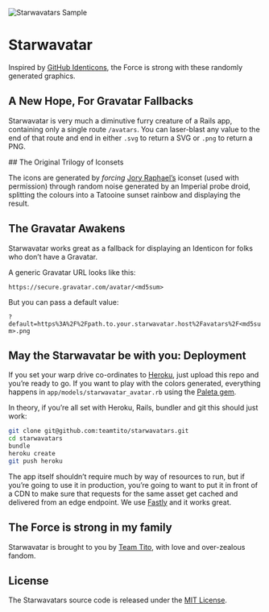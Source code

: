 ![Starwavatars Sample](https://raw.githubusercontent.com/teamtito/starwavatars/master/starwavatars.png)

# Starwavatar

Inspired by [GitHub Identicons](https://github.com/blog/1586-identicons), the Force is strong with these randomly generated graphics.

## A New Hope, For Gravatar Fallbacks

Starwavatar is very much a diminutive furry creature of a Rails app, containing only a single route `/avatars`. You can laser-blast any value to the end of that route and end in either `.svg` to return a SVG or `.png` to return a PNG.

## The Original Trilogy of Iconsets

The icons are generated by _forcing_ [Jory Raphael’s](http://sensibleworld.com/news/more-free-star-wars-icons/) iconset (used with permission) through random noise generated by an Imperial probe droid, splitting the colours into a Tatooine sunset rainbow and displaying the result. 

## The Gravatar Awakens

Starwavatar works great as a fallback for displaying an Identicon for folks who don’t have a Gravatar.

A generic Gravatar URL looks like this:

`https://secure.gravatar.com/avatar/<md5sum>`

But you can pass a default value:

`?default=https%3A%2F%2Fpath.to.your.starwavatar.host%2Favatars%2F<md5sum>.png`

## May the Starwavatar be with you: Deployment

If you set your warp drive co-ordinates to [Heroku](https://heroku.com), just upload this repo and you’re ready to go. If you want to play with the colors generated, everything happens in `app/models/starwavatar_avatar.rb` using the [Paleta gem](https://github.com/jordanstephens/paleta).

In theory, if you’re all set with Heroku, Rails, bundler and git this should just work:

```sh
git clone git@github.com:teamtito/starwavatars.git
cd starwavatars
bundle
heroku create
git push heroku
```

The app itself shouldn’t require much by way of resources to run, but if you’re going to use it in production, you’re going to want to put it in front of a CDN to make sure that requests for the same asset get cached and delivered from an edge endpoint. We use [Fastly](https://www.fastly.com) and it works great.

## The Force is strong in my family

Starwavatar is brought to you by [Team Tito](https://ti.to), with love and over-zealous fandom.

## License

The Starwavatars source code is released under the [MIT License](http://www.opensource.org/licenses/MIT).